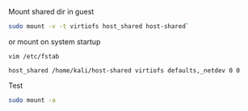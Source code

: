 Mount shared dir in guest
```bash
sudo mount -v -t virtiofs host_shared host-shared`
```

or mount on system startup

`vim /etc/fstab`
```
host_shared /home/kali/host-shared virtiofs defaults,_netdev 0 0
```

Test
```bash
sudo mount -a
```
